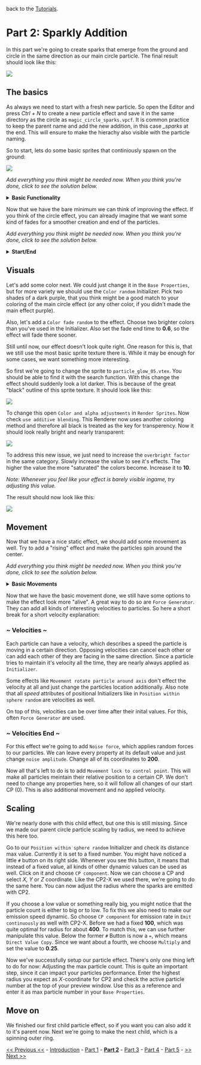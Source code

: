 back to the [Tutorials](../../Tutorials.md).

# Part 2: Sparkly Addition

In this part we're going to create sparks that emerge from the ground and circle in the same direction as our main circle particle. The final result should look like this:

![](https://i.imgur.com/Rkp1tXO.gif)

## The basics

As always we need to start with a fresh new particle. So open the Editor and press *Ctrl + N* to create a new particle effect and save it in the same directory as the circle as `magic_circle_sparks.vpcf`. It is common practice to keep the parent name and add the new addition, in this case *_sparks* at the end. This will ensure to make the hierachy also visible with the particle naming.

So to start, lets do some basic sprites that continiously spawn on the ground:

![](https://i.imgur.com/5MdkvaM.gif)

*Add everything you think might be needed now. When you think you're done, click to see the solution below.*

<details>
	<summary><b>Basic Functionality</b></summary>

- add an emitter: `Emit continously`.  Leave it at default properties for now.
- add a renderer: `Render sprites`. Leave it at default properties for now.
- add decay: `Lifespan decay`.
- spawn it: `Position within sphere random`. Leave `distance min` at **0** and set `distance max` to a higher value of your liking. In `distance bias` set the *Z*-coordinate to **0**, so the particles will all spawn at the same height.

</details>

Now that we have the bare minimum we can think of improving the effect. If you think of the circle effect, you can already imagine that we want some kind of fades for a smoother creation and end of the particles.

*Add everything you think might be needed now. When you think you're done, click to see the solution below.*

<details>
	<summary><b>Start/End</b></summary>

Let's add some fades first:
- `Alpha fade out simple` with default properties.
- `Alpha fade in simple` with a fade in time of **0.1** so it start smooth, but still more forceful.

Next we address the radius. For more variety we also should add:
- `Radius random` with something like **10-25**.

For fading it we use:
- `Radius scale` with an end time of **0.1** (matching the alpha fade). The scale should go from **0** to **2**.
- another `Radius scale` with a start time of **0.1** and an end time of **1**. It goes from **2** to **1**. Also we increase the scale bias to **0.8**.

Now the particles should start nearly instant, but still a bit smoother and slowly fade away after that.

</details>

## Visuals

Let's add some color next. We could just change it in the `Base Properties`, but for more variety we should use the `Color random` Initializer. Pick two shades of a dark purple, that you think might be a good match to your coloring of the main circle effect (or any other color, if you didn't made the main effect purple).

Also, let's add a `Color fade random` to the effect. Choose two brighter colors than you've used in the Initializer. Also set the fade end time to **0.6**, so the effect will fade there sooner.

Still until now, our effect doesn't look quite right. One reason for this is, that we still use the most basic sprite texture there is. While it may be enough for some cases, we want something more interesting.

So first we're going to change the sprite to `particle_glow_05.vtex`. You should be able to find it with the search function. With this change the effect should suddenly look a lot darker. This is because of the great "black" outline of this sprite texture. It should look like this: 

![](https://i.imgur.com/68ZtYKG.png)

To change this open `Color and alpha adjustments` in `Render Sprites`. Now check `use additive blending`. This Renderer now uses another coloring method and therefore all black is treated as the key for transperency. Now it should look really bright and nearly transparent:

![](https://i.imgur.com/MUfrmtA.png)

To address this new issue, we just need to increase the `overbright factor` in the same category. Slowly increase the value to see it's effects. The higher the value the more "saturated" the colors become. Increase it to **10**.

*Note: Whenever you feel like your effect is barely visible ingame, try adjusting this value.*

The result should now look like this:

![](https://i.imgur.com/hixB3aJ.png)

## Movement

Now that we have a nice static effect, we should add some movement as well. Try to add a "rising" effect and make the particles spin around the center.

*Add everything you think might be needed now. When you think you're done, click to see the solution below.*

<details>
	<summary><b>Basic Movements</b></summary>

You should have remembered, that for every particle movement `Movement basic` is needed. So let's add this Operator. To achieve a "rising" effect, we can simply enter a positive value for the *Z*-coordinate of `gravity`. Choose a value that isn't too high, something between **50-150**.

For the spinning, we can simply use `Movement rotate particle around axis`. We only need to change the rotation rate. Enter the same value as you've entered as rotation speed for the circle, so it matches it's rotation.

</details>

Now that we have the basic movement done, we still have some options to make the effect look more "alive". A great way to do so are `Force Generator`. They can add all kinds of interesting velocities to particles. So here a short break for a short velocity explanation:

### ~ Velocities ~

Each particle can have a velocity, which describes a speed the particle is moving in a certain direction. Opposing velocities can cancel each other or can add each other of they are facing in the same direction. Since a particle tries to maintain it's velocity all the time, they are nearly always applied as `Initializer`.

Some effects like `Movement rotate particle around axis` don't effect the velocity at all and just change the particles location additionally. Also note that all *speed* attributes of positional Initializers like in `Position within sphere random` are velocities as well.

On top of this, velocities can be over time after their inital values. For this, often `Force Generator` are used.

### ~ Velocities End ~

For this effect we're going to add `Noise force`, which applies random forces to our particles. We can leave every property at its default value and just change `noise amplitude`. Change all of its coordinates to **200**.

Now all that's left to do is to add `Movement lock to control point`. This will make all particles meintain their relative position to a certain CP. We don't need to change any properties here, so it will follow all changes of our start CP (0). This is also additional movement and no applied velocity.

## Scaling

We're nearly done with this child effect, but one this is still missing. Since we made our parent circle particle scaling by radius, we need to achieve this here too.

Go to our `Position within sphere random` Initializer and check its distance max value. Currently it is set to a fixed number. You might have noticed a little `#` button on its right side. Whenever you see this button, it means that instead of a fixed value, all kinds of other dynamic values can be used as well. Click on it and choose `CP component`. Now we can choose a CP and select *X, Y* or *Z* coordinate. Like the CP2-X we used there, we're going to do the same here. You can now adjust the radius where the sparks are emitted with CP2.

If you choose a low value or something really big, you might notice that the particle count is either to big or to low. To fix this we also need to make our emission speed dynamic. So choose `CP component` for emission rate in `Emit continuously` as well with CP2-X. Before we had a fixed **100**, which was quite optimal for radius for about **400**. To match this, we can use further manipulate this value. Below the former `#` Button is now a `=`, which means `Direct Value Copy`. Since we want about a fourth, we choose `Multiply` and set the value to **0.25**.

Now we've successfully setup our particle effect. There's only one thing left to do for now: Adjusting the max particle count. This is quite an important step, since it can impact your particles performance. Enter the highest radius you expect as *X*-coordinate for CP2 and check the active particle number at the top of your preview window. Use this as a reference and enter it as max particle number in your `Base Properties`.

## Move on

We finished our first child particle effect, so if you want you can also add it to it's parent now. Next we're going to make the next child, which is a spinning outer ring.

[<< Previous <<](./Part1.md) - [Introduction](./Introduction.md) - [Part 1](./Part1.md) - <b>[Part 2](#)</b> - [Part 3](./Part3.md) - [Part 4](./Part4.md) - [Part 5](./Part5.md) - [>> Next >>](./Part3.md)
